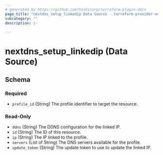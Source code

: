 ```yaml
---
# generated by https://github.com/hashicorp/terraform-plugin-docs
page_title: "nextdns_setup_linkedip Data Source - terraform-provider-nextdns"
subcategory: ""
description: |-
  
---
```


# nextdns_setup_linkedip (Data Source)





<!-- schema generated by tfplugindocs -->
## Schema

### Required

- `profile_id` (String) The profile identifier to target the resource.

### Read-Only

- `ddns` (String) The DDNS configuration for the linked IP.
- `id` (String) The ID of this resource.
- `ip` (String) The IP linked to the profile.
- `servers` (List of String) The DNS servers available for the profile.
- `update_token` (String) The update token to use to update the linked IP.

